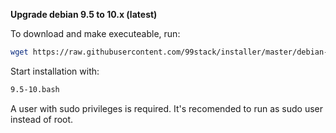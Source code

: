**Upgrade debian 9.5 to 10.x (latest)**

To download and make executeable, run:

```bash
wget https://raw.githubusercontent.com/99stack/installer/master/debian-latest/system-upgrade/9.5-10.bash && chmod +x 9.5-10.bash
```

Start installation with:

```bash
9.5-10.bash
```

A user with sudo privileges is required. It's recomended to run as sudo user instead of root.
